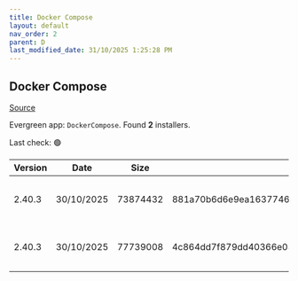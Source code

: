```yaml
---
title: Docker Compose
layout: default
nav_order: 2
parent: D
last_modified_date: 31/10/2025 1:25:28 PM
---
```


## Docker Compose

[Source](https://github.com/docker/compose)

Evergreen app: `DockerCompose`. Found **2** installers.

Last check: 🟢

| Version | Date       | Size     | Sha256                                                           | Architecture | InstallerType | Type | URI                                                                                                                                                                                              |
| ------- | ---------- | -------- | ---------------------------------------------------------------- | ------------ | ------------- | ---- | ------------------------------------------------------------------------------------------------------------------------------------------------------------------------------------------------ |
| 2.40.3  | 30/10/2025 | 73874432 | 881a70b6d6e9ea1637746b0d5dbdaf83032b2f7952d4ee4b69f8f38b816909d1 | ARM64        | Default       | exe  | [https://github.com/docker/compose/releases/download/v2.40.3/docker-compose-windows-aarch64.exe](https://github.com/docker/compose/releases/download/v2.40.3/docker-compose-windows-aarch64.exe) |
| 2.40.3  | 30/10/2025 | 77739008 | 4c864dd7f879dd40366e087e68a8a02cbcf018be0128867b13369898e67e1532 | x64          | Default       | exe  | [https://github.com/docker/compose/releases/download/v2.40.3/docker-compose-windows-x86_64.exe](https://github.com/docker/compose/releases/download/v2.40.3/docker-compose-windows-x86_64.exe)   |
